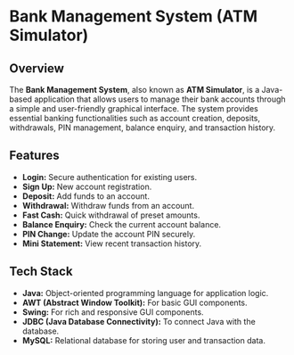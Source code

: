
# Bank Management System (ATM Simulator)

## Overview

The **Bank Management System**, also known as **ATM Simulator**, is a Java-based application that allows users to manage their bank accounts through a simple and user-friendly graphical interface. The system provides essential banking functionalities such as account creation, deposits, withdrawals, PIN management, balance enquiry, and transaction history.

## Features

- **Login:** Secure authentication for existing users.
- **Sign Up:** New account registration.
- **Deposit:** Add funds to an account.
- **Withdrawal:** Withdraw funds from an account.
- **Fast Cash:** Quick withdrawal of preset amounts.
- **Balance Enquiry:** Check the current account balance.
- **PIN Change:** Update the account PIN securely.
- **Mini Statement:** View recent transaction history.

## Tech Stack

- **Java:** Object-oriented programming language for application logic.
- **AWT (Abstract Window Toolkit):** For basic GUI components.
- **Swing:** For rich and responsive GUI components.
- **JDBC (Java Database Connectivity):** To connect Java with the database.
- **MySQL:** Relational database for storing user and transaction data.



